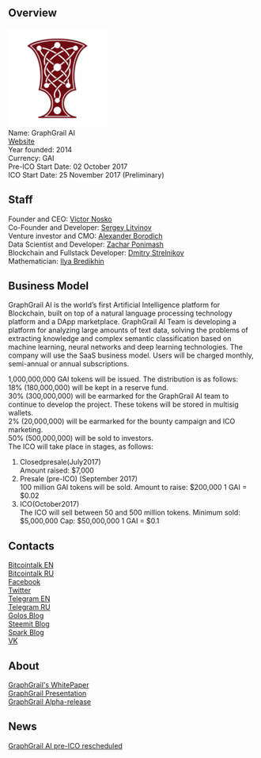 ## Overview
![ logo](../projects/logo/graphgrail.png)  
Name: GraphGrail AI     
[Website](http://graphgrail.com/)  
Year founded: 2014   
Currency: GAI  
Pre-ICO Start Date: 02 October 2017  
ICO Start Date: 25 November 2017 (Preliminary)
## Staff
Founder and CEO: [Victor Nosko](../people/victor_nosko.md)  
Co-Founder and Developer: [Sergey Litvinov](../people/sergey_litvinov.md)  
Venture investor and CMO: [Alexander Borodich](../people/alexander_borodich.md)  
Data Scientist and Developer: [Zachar Ponimash](../people/zachar_ponimash.md)  
Blockchain and Fullstack Developer: [Dmitry Strelnikov](../people/dmitry_strelnikov.md)  
Mathematician: [Ilya Bredikhin](../people/ilya_bredikhin.md)  
## Business Model
GraphGrail AI is the world’s first Artificial Intelligence platform for Blockchain, built on top of a natural language processing technology platform and a DApp marketplace.
GraphGrail AI Team is developing a platform for analyzing large amounts of text data, solving the problems of extracting knowledge and complex semantic classification based on machine learning, neural networks and deep learning technologies.
The company will use the SaaS business model. Users will be charged monthly, semi-annual or annual subscriptions.
  
1,000,000,000 GAI tokens will be issued. The distribution is as follows:  
18% (180,000,000) will be kept in a reserve fund.  
30% (300,000,000) will be earmarked for the GraphGrail AI team to continue to develop the project. These tokens will be stored in multisig wallets.  
2% (20,000,000) will be earmarked for the bounty campaign and ICO marketing.  
50% (500,000,000) will be sold to investors.  
The ICO will take place in stages, as follows:
1) Closedpresale(July2017)  
Amount raised: $7,000
2) Presale (pre-ICO) (September 2017)  
100 million GAI tokens will be sold. Amount to raise: $200,000
1 GAI = $0.02
3) ICO(October2017)  
The ICO will sell between 50 and 500 million tokens. Minimum sold: $5,000,000
Cap: $50,000,000
1 GAI = $0.1
## Contacts
[Bitcointalk EN](https://bitcointalk.org/index.php?topic=2040117)   
[Bitcointalk RU](https://bitcointalk.org/index.php?topic=2016928)  
[Facebook](https://www.facebook.com/graphgrailcom)  
[Twitter](https://twitter.com/GraphGrail)  
[Telegram EN](https://t.me/joinchat/DAbHbQrAb5KHNtmMYfVsKA)  
[Telegram RU](https://t.me/GraphGrailAi)  
[Golos Blog](https://golos.io/@bitcoinking)    
[Steemit Blog](https://steemit.com/@gromozeka)    
[Spark Blog](https://spark.ru/startup/5265b5450fcfc)  
[VK](https://vk.com/graphgrail)  
## About
[GraphGrail's WhitePaper](http://graphgrail.com/sites/default/files/graphgrailai_whitepaper_en.pdf)  
[GraphGrail Presentation](https://www.youtube.com/watch?v=J6HHo9spSG4)  
[GraphGrail Alpha-release](http://engine.graphgrail.com/)
## News
[GraphGrail AI pre-ICO rescheduled](../news/graphgrail_28-09-17.md)  
